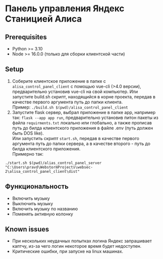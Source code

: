 # Панель управления Яндекс Станицией Алиса

## Prerequisites
+ Python >= 3.10
+ Node >= 16.0.0 (только для сборки клиентской части)

## Setup
1. Соберите клиентское приложение в папке с `alisa_control_panel_client` с помощью vue-cli (>4.0 версии), 
предварительно установив vue-cli на свой компьютер. Или запустите build.sh скрипт, находящийся в корне проекта,
передав в качестве первого аргумента путь до папки клиента.   
Пример:
`./build.sh $(pwd)/alisa_control_panel_client`
2. Запустите flask сервер, выбрал приложение в папке app, например так: `flask --app app run`, 
предварительно установив питон пакеты из файла `requirments.txt` локально или глобально, а также
прописав путь до билда клиентского приложения в файле .env (путь должен быть DOS like).  
Или запустить скрипт `start.sh`, передав в качестве первого аргумента путь до папки сервера, а в качестве второго - путь до билда клиентского приложения.  
Примерно так:
```
./start.sh $(pwd)/alias_control_panel_server "C:\Users\pravd\WebstormProjects\websec-2\alisa_control_panel_client\dist"
```

## Функциональность
+ Включить музыку
+ Выключить музыку
+ Включить музыку по названию
+ Поменять активную колонку

## Known issues
+ При нескольких неудачных попытках логина Яндекс запрашивает каптчу, из-за чего логин некоторое время будет недоступен.
+ Критические ошибки, при запуске на linux машинах.